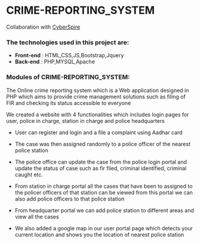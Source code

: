 # CRIME-REPORTING_SYSTEM

Collaboration with [CyberSpire](https://github.com/CyberSpire)

### The technologies used in this project are:
-  **Front-end** : HTML,CSS,JS,Bootstrap,Jquery
-  **Back-end** : PHP,MYSQL,Apache


### Modules of CRIME-REPORTING_SYSTEM:

The Online crime reporting system which is a Web application designed in PHP  which aims to provide crime management solutions such as filing of FIR  and checking its status accessible to everyone

We created a website with 4 functionalities which includes login pages for user, police in charge, station in charge and police headquarters

- User can register and login and a file a complaint using Aadhar card

- The case was then assigned randomly to a police officer of the nearest police station

- The police office can update the case from the police login portal and update the status of case such as fir filed, criminal identified, criminal caught etc.

- From station in charge portal all the cases that have been to assigned to the policer officers of that station can be viewed from this portal we can also add police officers to that police station

- From headquarter portal we can add police station to different areas and view all the cases

- We also added a google map in our user portal page which detects your current location and shows you the location of nearest police station
